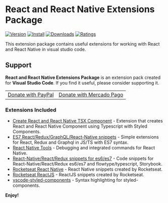 # React and React Native Extensions Package

[![Version](https://vsmarketplacebadge.apphb.com/version/ricardo-emerson.react-development-extensions-pack.svg)](https://marketplace.visualstudio.com/items?itemName=ricardo-emerson.react-development-extensions-pack)
[![Install](https://vsmarketplacebadge.apphb.com/installs/ricardo-emerson.react-development-extensions-pack.svg)](https://marketplace.visualstudio.com/items?itemName=ricardo-emerson.react-development-extensions-pack)
[![Downloads](https://vsmarketplacebadge.apphb.com/downloads/ricardo-emerson.react-development-extensions-pack.svg)](https://marketplace.visualstudio.com/items?itemName=ricardo-emerson.react-development-extensions-pack)
[![Ratings](https://vsmarketplacebadge.apphb.com/rating-short/ricardo-emerson.react-development-extensions-pack.svg)](https://marketplace.visualstudio.com/items?itemName=ricardo-emerson.react-development-extensions-pack&ssr=false#review-details)

This extension package contains useful extensions for working with React and React Native in visual studio code.

## Support

**React and React Native Extensions Package** is an extension pack created for **Visual Studio Code**. If you find it useful, please consider supporting it.

<table align="center" width="60%" border="0">
  <tr>
    <td>
      <a title="PayPal" href="https://www.paypal.com/donate?hosted_button_id=X26H7L6AVMD96">
        Donate with PayPal
      </a>
    </td>
    <td>
      <a title="Mercado Pago" href="https://mpago.la/1LvP93a">
        Donate with Mercado Pago
      </a>
    </td>
  </tr>
</table>

### Extensions Included

- [Create React and React Native TSX Component](https://marketplace.visualstudio.com/items?itemName=ricardo-emerson.create-react-tsx-component) - Extension that creates React and React Native Component using Typescript with Styled Components.
- [ES7 React/Redux/GraphQL/React-Native snippets](https://marketplace.visualstudio.com/items?itemName=dsznajder.es7-react-js-snippets) - Simple extensions for React, Redux and Graphql in JS/TS with ES7 syntax.
- [React Native Tools](https://marketplace.visualstudio.com/items?itemName=msjsdiag.vscode-react-native) - Debugging and integrated commands for React Native.
- [React-Native/React/Redux snippets for es6/es7](https://marketplace.visualstudio.com/items?itemName=EQuimper.react-native-react-redux) - Code snippets for React-Native/React/Redux es6/es7 and flowtype/typescript, Storybook.
- [Rocketseat React Native](https://marketplace.visualstudio.com/items?itemName=rocketseat.RocketseatReactNative) - React Native snippets created by Rocketseat.
- [Rocketseat ReactJS](https://marketplace.visualstudio.com/items?itemName=rocketseat.RocketseatReactJS) - ReactJS snippets created by Rocketseat.
- [vscode-styled-components](https://marketplace.visualstudio.com/items?itemName=jpoissonnier.vscode-styled-components) - Syntax highlighting for styled-components.

**Enjoy!**
